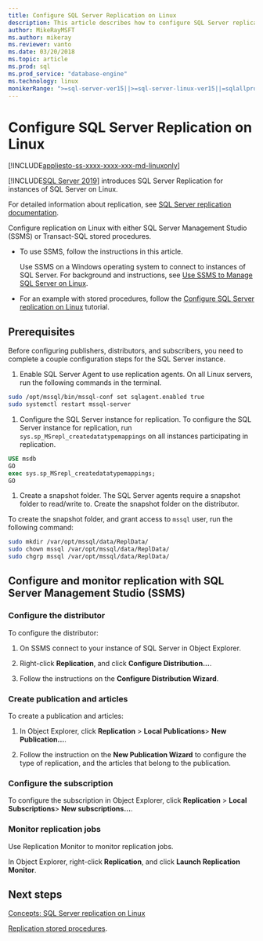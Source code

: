 ```yaml
---
title: Configure SQL Server Replication on Linux
description: This article describes how to configure SQL Server replication on Linux.
author: MikeRayMSFT
ms.author: mikeray
ms.reviewer: vanto
ms.date: 03/20/2018
ms.topic: article
ms.prod: sql
ms.prod_service: "database-engine"
ms.technology: linux
monikerRange: ">=sql-server-ver15||>=sql-server-linux-ver15||=sqlallproducts-allversions"
---
```

# Configure SQL Server Replication on Linux

[!INCLUDE[appliesto-ss-xxxx-xxxx-xxx-md-linuxonly](../includes/appliesto-ss-xxxx-xxxx-xxx-md-linuxonly.md)]

[!INCLUDE[SQL Server 2019](../includes/sssqlv15-md.md)] introduces SQL Server Replication for instances of SQL Server on Linux.

For detailed information about replication, see [SQL Server replication documentation](../relational-databases/replication/sql-server-replication.md).

Configure replication on Linux with either SQL Server Management Studio (SSMS) or Transact-SQL stored procedures.

* To use SSMS, follow the instructions in this article.

  Use SSMS on a Windows operating system to connect to instances of SQL Server. For background and instructions, see [Use SSMS to Manage SQL Server on Linux](./sql-server-linux-manage-ssms.md).
  
* For an example with stored procedures, follow the [Configure SQL Server replication on Linux](sql-server-linux-replication-tutorial-tsql.md) tutorial.

## Prerequisites

Before configuring publishers, distributors, and subscribers, you need to complete a couple configuration steps for the SQL Server instance.

1. Enable SQL Server Agent to use replication agents. On all Linux servers, run the following commands in the terminal.

  ```bash
  sudo /opt/mssql/bin/mssql-conf set sqlagent.enabled true
  sudo systemctl restart mssql-server
  ```

1. Configure the SQL Server instance for replication. To configure the SQL Server instance for replication, run `sys.sp_MSrepl_createdatatypemappings` on all instances participating in replication.

  ```sql
  USE msdb
  GO
  exec sys.sp_MSrepl_createdatatypemappings;
  GO
  ```

1. Create a snapshot folder. The SQL Server agents require a snapshot folder to read/write to. Create the snapshot folder on the distributor.

  To create the snapshot folder, and grant access to `mssql` user, run the following command:

  ```bash
  sudo mkdir /var/opt/mssql/data/ReplData/
  sudo chown mssql /var/opt/mssql/data/ReplData/
  sudo chgrp mssql /var/opt/mssql/data/ReplData/
  ```

## Configure and monitor replication with SQL Server Management Studio (SSMS)

### Configure the distributor
  
To configure the distributor: 

1. On SSMS connect to your instance of SQL Server in Object Explorer.

1. Right-click **Replication**, and click **Configure Distribution...**.

1. Follow the instructions on the **Configure Distribution Wizard**.

### Create publication and articles

To create a publication and articles:

1. In Object Explorer, click **Replication** > **Local Publications**> **New Publication...**.

1. Follow the instruction on the **New Publication Wizard** to configure the type of replication, and the articles that belong to the publication.

### Configure the subscription

To configure the subscription in Object Explorer, click **Replication** > **Local Subscriptions**> **New subscriptions...**.

### Monitor replication jobs

Use Replication Monitor to monitor replication jobs.

In Object Explorer, right-click **Replication**, and click **Launch Replication Monitor**.

## Next steps

[Concepts: SQL Server replication on Linux](sql-server-linux-replication.md)

[Replication stored procedures](../relational-databases/system-stored-procedures/replication-stored-procedures-transact-sql.md).
